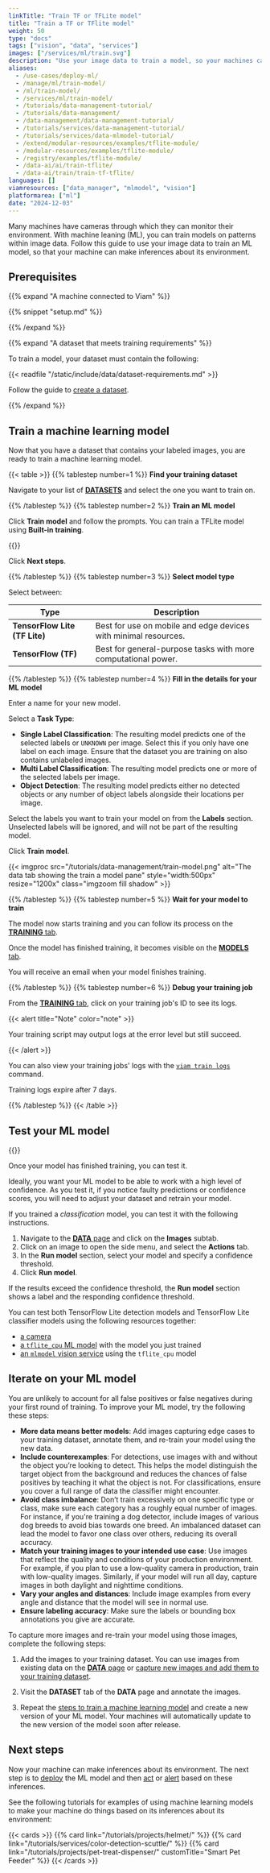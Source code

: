 ```yaml
---
linkTitle: "Train TF or TFLite model"
title: "Train a TF or TFlite model"
weight: 50
type: "docs"
tags: ["vision", "data", "services"]
images: ["/services/ml/train.svg"]
description: "Use your image data to train a model, so your machines can make inferences about their environments."
aliases:
  - /use-cases/deploy-ml/
  - /manage/ml/train-model/
  - /ml/train-model/
  - /services/ml/train-model/
  - /tutorials/data-management-tutorial/
  - /tutorials/data-management/
  - /data-management/data-management-tutorial/
  - /tutorials/services/data-management-tutorial/
  - /tutorials/services/data-mlmodel-tutorial/
  - /extend/modular-resources/examples/tflite-module/
  - /modular-resources/examples/tflite-module/
  - /registry/examples/tflite-module/
  - /data-ai/ai/train-tflite/
  - /data-ai/train/train-tf-tflite/
languages: []
viamresources: ["data_manager", "mlmodel", "vision"]
platformarea: ["ml"]
date: "2024-12-03"
---
```


Many machines have cameras through which they can monitor their environment.
With machine leaning (ML), you can train models on patterns within image data.
Follow this guide to use your image data to train an ML model, so that your machine can make inferences about its environment.

## Prerequisites

{{% expand "A machine connected to Viam" %}}

{{% snippet "setup.md" %}}

{{% /expand %}}

{{% expand "A dataset that meets training requirements" %}}

To train a model, your dataset must contain the following:

{{< readfile "/static/include/data/dataset-requirements.md" >}}

Follow the guide to [create a dataset](/data-ai/train/create-dataset/).

{{% /expand %}}

## Train a machine learning model

Now that you have a dataset that contains your labeled images, you are ready to train a machine learning model.

{{< table >}}
{{% tablestep number=1 %}}
**Find your training dataset**

Navigate to your list of [**DATASETS**](https://app.viam.com/data/datasets) and select the one you want to train on.

{{% /tablestep %}}
{{% tablestep number=2 %}}
**Train an ML model**

Click **Train model** and follow the prompts.
You can train a TFLite model using **Built-in training**.

{{<imgproc src="/services/ml/train-model.png" resize="1200x" declaredimensions=true style="width:500px" alt="The shapes dataset." class="imgzoom fill shadow" >}}

Click **Next steps**.

{{% /tablestep %}}
{{% tablestep number=3 %}}
**Select model type**

Select between:

<!-- prettier-ignore -->
| Type | Description |
| ---- | ----------- |
| **TensorFlow Lite (TF Lite)** | Best for use on mobile and edge devices with minimal resources. |
| **TensorFlow (TF)** | Best for general-purpose tasks with more computational power. |

{{% /tablestep %}}
{{% tablestep number=4 %}}
**Fill in the details for your ML model**

Enter a name for your new model.

Select a **Task Type**:

- **Single Label Classification**: The resulting model predicts one of the selected labels or `UNKNOWN` per image.
  Select this if you only have one label on each image. Ensure that the dataset you are training on also contains unlabeled images.
- **Multi Label Classification**: The resulting model predicts one or more of the selected labels per image.
- **Object Detection**: The resulting model predicts either no detected objects or any number of object labels alongside their locations per image.

Select the labels you want to train your model on from the **Labels** section. Unselected labels will be ignored, and will not be part of the resulting model.

Click **Train model**.

{{< imgproc src="/tutorials/data-management/train-model.png" alt="The data tab showing the train a model pane" style="width:500px" resize="1200x" class="imgzoom fill shadow" >}}

{{% /tablestep %}}
{{% tablestep number=5 %}}
**Wait for your model to train**

The model now starts training and you can follow its process on the [**TRAINING** tab](https://app.viam.com/training).

Once the model has finished training, it becomes visible on the [**MODELS** tab](https://app.viam.com/models).

You will receive an email when your model finishes training.

{{% /tablestep %}}
{{% tablestep number=6 %}}
**Debug your training job**

From the [**TRAINING** tab](https://app.viam.com/training), click on your training job's ID to see its logs.

{{< alert title="Note" color="note" >}}

Your training script may output logs at the error level but still succeed.

{{< /alert >}}

You can also view your training jobs' logs with the [`viam train logs`](/dev/tools/cli/#train) command.

Training logs expire after 7 days.

{{% /tablestep %}}
{{< /table >}}

## Test your ML model

{{<gif webm_src="/services/vision/mug-classifier.webm" mp4_src="/services/vision/mug-classifier.mp4" alt="A classification model run against an image containing a mug." max-width="250px" class="alignright">}}

Once your model has finished training, you can test it.

Ideally, you want your ML model to be able to work with a high level of confidence.
As you test it, if you notice faulty predictions or confidence scores, you will need to adjust your dataset and retrain your model.

If you trained a _classification_ model, you can test it with the following instructions.

1. Navigate to the [**DATA** page](https://app.viam.com/data/view) and click on the **Images** subtab.
1. Click on an image to open the side menu, and select the **Actions** tab.
1. In the **Run model** section, select your model and specify a confidence threshold.
1. Click **Run model**.

If the results exceed the confidence threshold, the **Run model** section shows a label and the responding confidence threshold.

You can test both TensorFlow Lite detection models and TensorFlow Lite classifier models using the following resources together:

- [a camera](/operate/reference/components/camera/)
- [a `tflite_cpu` ML model](https://app.viam.com/module/viam/tflite_cpu/) with the model you just trained
- [an `mlmodel` vision service](/operate/reference/services/vision/mlmodel/) using the `tflite_cpu` model

## Iterate on your ML model

You are unlikely to account for all false positives or false negatives during your first round of training.
To improve your ML model, try the following these steps:

- **More data means better models**: Add images capturing edge cases to your training dataset, annotate them, and re-train your model using the new data.
- **Include counterexamples**: For detections, use images with and without the object you’re looking to detect.
  This helps the model distinguish the target object from the background and reduces the chances of false positives by teaching it what the object is not.
  For classifications, ensure you cover a full range of data the classifier might encounter.
- **Avoid class imbalance**: Don’t train excessively on one specific type or class, make sure each category has a roughly equal number of images.
  For instance, if you're training a dog detector, include images of various dog breeds to avoid bias towards one breed.
  An imbalanced dataset can lead the model to favor one class over others, reducing its overall accuracy.
- **Match your training images to your intended use case**: Use images that reflect the quality and conditions of your production environment.
  For example, if you plan to use a low-quality camera in production, train with low-quality images.
  Similarly, if your model will run all day, capture images in both daylight and nighttime conditions.
- **Vary your angles and distances**: Include image examples from every angle and distance that the model will see in normal use.
- **Ensure labeling accuracy**: Make sure the labels or bounding box annotations you give are accurate.

To capture more images and re-train your model using those images, complete the following steps:

1. Add the images to your training dataset.
   You can use images from existing data on the [**DATA** page](https://app.viam.com/data/) or [capture new images and add them to your training dataset](/data-ai/train/capture-annotate-images/).

1. Visit the **DATASET** tab of the **DATA** page and annotate the images.

1. Repeat the [steps to train a machine learning model](/data-ai/train/train-tf-tflite/#train-a-machine-learning-model) and create a new version of your ML model.
   Your machines will automatically update to the new version of the model soon after release.

## Next steps

Now your machine can make inferences about its environment.
The next step is to [deploy](/data-ai/ai/deploy/) the ML model and then [act](/data-ai/ai/act/) or [alert](/data-ai/ai/alert/) based on these inferences.

See the following tutorials for examples of using machine learning models to make your machine do things based on its inferences about its environment:

{{< cards >}}
{{% card link="/tutorials/projects/helmet/" %}}
{{% card link="/tutorials/services/color-detection-scuttle/" %}}
{{% card link="/tutorials/projects/pet-treat-dispenser/" customTitle="Smart Pet Feeder" %}}
{{< /cards >}}

